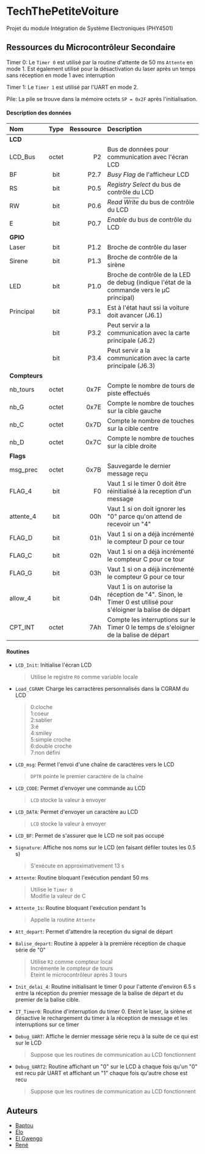 # TechThePetiteVoiture
Projet du module Intégration de Système Electroniques (PHY4501)


## Ressources du Microcontrôleur Secondaire

Timer 0:
Le `Timer 0` est utilisé par la routine d'attente de 50 ms `Attente` en mode 1.
Est également utilisé pour la désactivation du laser après un temps sans réception en mode 1 avec interruption 

Timer 1:
Le `Timer 1` est utilisé par l'UART en mode 2.

Pile:
La pile se trouve dans la mémoire octets `SP = 0x2F` après l'initialisation.

#### Description des données

| Nom           | Type  | Ressource | Description                                                                                |
|:--------------|:-----:|----------:|:-------------------------------------------------------------------------------------------|
| **LCD**       |       |           |                                                                                            |
| LCD_Bus       | octet |        P2 | Bus de données pour communication avec l'écran LCD                                         |
| BF            |  bit  |      P2.7 | _Busy Flag_ de l'afficheur LCD                                                             |
| RS            |  bit  |      P0.5 | _Registry Select_ du bus de contrôle du LCD                                                |
| RW            |  bit  |      P0.6 | _Read <span style="text-decoration: overline">Write</span>_ du bus de contrôle du LCD      |
| E             |  bit  |      P0.7 | _Enable_ du bus de contrôle du LCD                                                         |
| **GPIO**      |       |           |                                                                                            |
| Laser         |  bit  |      P1.2 | Broche de contrôle du laser                                                                |
| Sirene        |  bit  |      P1.3 | Broche de contrôle de la sirène                                                            |
| LED           |  bit  |      P1.0 | Broche de contrôle de la LED de debug (indique l'état de la commande vers le µC principal) |
| Principal     |  bit  |      P3.1 | Est à l'état haut ssi la voiture doit avancer (J6.1)                                       |
|               |  bit  |      P3.2 | Peut servir a la communication avec la carte principale (J6.2)                             |
|               |  bit  |      P3.4 | Peut servir a la communication avec la carte principale (J6.3)                             |
| **Compteurs** |       |           |                                                                                            |
| nb_tours      | octet |      0x7F | Compte le nombre de tours de piste effectués                                               |
| nb_G          | octet |      0x7E | Compte le nombre de touches sur la cible gauche                                            |
| nb_C          | octet |      0x7D | Compte le nombre de touches sur la cible centre                                            |
| nb_D          | octet |      0x7C | Compte le nombre de touches sur la cible droite                                            |
| **Flags**     |       |           |                                                                                            |
| msg_prec      | octet |      0x7B | Sauvegarde le dernier message reçu                                                         |
| FLAG_4        |  bit  |        F0 | Vaut 1 si le timer 0 doit être réinitialisé à la reception d'un message                    |
| attente_4     |  bit  |       00h | Vaut 1 si on doit ignorer les "0" parce qu'on attend de recevoir un "4"                    |
| FLAG_D        |  bit  |       01h | Vaut 1 si on a déjà incrémenté le compteur D pour ce tour                                  |
| FLAG_C        |  bit  |       02h | Vaut 1 si on a déjà incrémenté le compteur C pour ce tour                                  |
| FLAG_G        |  bit  |       03h | Vaut 1 si on a déjà incrémenté le compteur G pour ce tour                                  |
| allow_4 | bit | 04h | Vaut 1 is on autorise la réception de "4". Sinon, le Timer 0 est utilisé pour s'éloigner la balise de départ |
| CPT_INT | octet | 7Ah | Compte les interruptions sur le Timer 0 le temps de s'eloigner de la balise de départ |

#### Routines
- `LCD_Init`:
    Initialise l'écran LCD
    > Utilise le registre `R0` comme variable locale
    
- `Load_CGRAM`:
    Charge les carractères personnalisés dans la CGRAM du LCD<br>
    >0:cloche<br>
    >1:coeur<br>
    >2:sablier<br>
    >3:é<br>
    >4:smiley<br>
    >5:simple croche<br>
    >6:double croche<br>
    >7:non défini<br>

- `LCD_msg`:
    Permet l'envoi d'une chaîne de caractères vers le LCD
    > `DPTR` pointe le premier caractère de la chaîne

- `LCD_CODE`:
    Permet d'envoyer une commande au LCD
    > `LCD` stocke la valeur à envoyer

- `LCD_DATA`:
    Permet d'envoyer un caractère au LCD
    > `LCD` stocke la valeur à envoyer

- `LCD_BF`:
    Permet de s'assurer que le LCD ne soit pas occupé
    
- `Signature`:
    Affiche nos noms sur le LCD (en faisant défiler toutes les 0.5 s)    
    >S'exécute en approximativement 13 s

- `Attente`:
    Routine bloquant l'exécution pendant 50 ms
    > Utilise le `Timer 0`<br>
    > Modifie la valeur de C
    
- `Attente_1s`:
    Routine bloquant l'exécution pendant 1s
    > Appelle la routine `Attente` 
    
- `Att_depart`:
    Permet d'attendre la reception du signal de départ

- `Balise_depart`:
    Routine à appeler à la première réception de chaque série de "0"
    > Utilise `R2` comme compteur local <br>
    > Incrémente le compteur de tours<br>
    > Eteint le microcontrôleur après 3 tours

- `Init_delai_4`:
    Routine initialisant le timer 0 pour l'attente d'environ 6.5 s entre la réception du premier message de la balise de départ
    et du premier de la balise cible.
 
- `IT_Timer0`:
    Routine d'interruption du timer 0.
    Eteint le laser, la sirène et désactive le rechargement du timer à la réception de message et les interruptions sur ce timer

- `Debug_UART`:
    Affiche le dernier message série reçu à la suite de ce qui est sur le LCD
    > Suppose que les routines de communication au LCD fonctionnent

- `Debug_UART2`:
    Routine affichant un "0" sur le LCD à chaque fois qu'un "0" est recu pâr UART et affichant un "1" chaque fois qu'autre chose est recu	
    > Suppose que les routines de communication au LCD fonctionnent
## Auteurs
  - [Baptou](https://github.com/bapt117)
  - [Elo](https://github.com/elomhs)
  - [El Gwengo](https://github.com/gwenser)
  - [René](https://github.com/rene-INTech)
 
